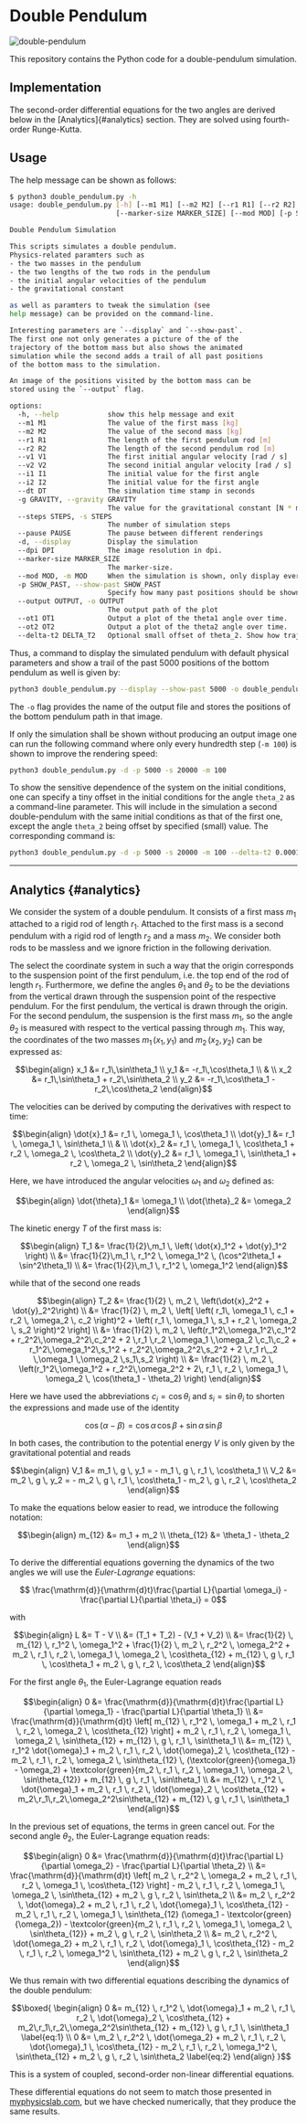 # Double Pendulum

![double-pendulum](double_pendulum.png)

This repository contains the Python code for a double-pendulum simulation.

## Implementation

The second-order differential equations for the two angles are derived below in the [Analytics]{#analytics} section. They are solved using fourth-order Runge-Kutta.

## Usage

The help message can be shown as follows:

```sh
$ python3 double_pendulum.py -h
usage: double_pendulum.py [-h] [--m1 M1] [--m2 M2] [--r1 R1] [--r2 R2] [--v1 V1] [--v2 V2] [--i1 I1] [--i2 I2] [--dt DT] [-g GRAVITY] [--steps STEPS] [--pause PAUSE] [-d] [--dpi DPI]
                          [--marker-size MARKER_SIZE] [--mod MOD] [-p SHOW_PAST] [--output OUTPUT] [--ot1 OT1] [--ot2 OT2] [--delta-t2 DELTA_T2]

Double Pendulum Simulation

This scripts simulates a double pendulum.
Physics-related paramters such as
- the two masses in the pendulum
- the two lengths of the two rods in the pendulum
- the initial angular velocities of the pendulum
- the gravitational constant

as well as paramters to tweak the simulation (see
help message) can be provided on the command-line.

Interesting parameters are `--display` and `--show-past`.
The first one not only generates a picture of the of the
trajectory of the bottom mass but also shows the animated
simulation while the second adds a trail of all past positions
of the bottom mass to the simulation.

An image of the positions visited by the bottom mass can be 
stored using the `--output` flag.

options:
  -h, --help            show this help message and exit
  --m1 M1               The value of the first mass [kg]
  --m2 M2               The value of the second mass [kg]
  --r1 R1               The length of the first pendulum rod [m]
  --r2 R2               The length of the second pendulum rod [m]
  --v1 V1               The first initial angular velocity [rad / s]
  --v2 V2               The second initial angular velocity [rad / s]
  --i1 I1               The initial value for the first angle
  --i2 I2               The initial value for the first angle
  --dt DT               The simulation time stamp in seconds
  -g GRAVITY, --gravity GRAVITY
                        The value for the gravitational constant [N * m^2 / kg^2]
  --steps STEPS, -s STEPS
                        The number of simulation steps
  --pause PAUSE         The pause between different renderings
  -d, --display         Display the simulation
  --dpi DPI             The image resolution in dpi.
  --marker-size MARKER_SIZE
                        The marker-size.
  --mod MOD, -m MOD     When the simulation is shown, only display every `mod` step
  -p SHOW_PAST, --show-past SHOW_PAST
                        Specify how many past positions should be shown in the tail
  --output OUTPUT, -o OUTPUT
                        The output path of the plot
  --ot1 OT1             Output a plot of the theta1 angle over time.
  --ot2 OT2             Output a plot of the theta2 angle over time.
  --delta-t2 DELTA_T2   Optional small offset of theta_2. Show how trajectories are sensible to initial conditions.
```

Thus, a command to display the simulated pendulum with default physical parameters
and show a trail of the past 5000 positions of the bottom pendulum as well is given by:

```sh
python3 double_pendulum.py --display --show-past 5000 -o double_pendulum.png
```

The `-o` flag provides the name of the output file and stores the positions of the bottom 
pendulum path in that image.

If only the simulation shall be shown without producing an output image one can run the following
command where only every hundredth step (`-m 100`) is shown to improve the rendering speed:

```sh
python3 double_pendulum.py -d -p 5000 -s 20000 -m 100
```

To show the sensitive dependence of the system on the initial conditions, one can specify a tiny offset
in the initial conditions for the angle `theta_2` as a command-line parameter. This will include in the
simulation a second double-pendulum with the same initial conditions as that of the first one, except the
angle `theta_2` being offset by specified (small) value. The corresponding command is:

```sh
python3 double_pendulum.py -d -p 5000 -s 20000 -m 100 --delta-t2 0.0001 -s 50000
```

---

## Analytics {#analytics}

We consider the system of a double pendulum. It consists of a first mass $m_1$ attached to a rigid rod
of length $r_1$. Attached to the first mass is a second pendulum with a rigid rod of length $r_2$ and
a mass $m_2$. We consider both rods to be massless and we ignore friction in the following derivation.

The select the coordinate system in such a way that the origin corresponds to the suspension point of the
first pendulum, i.e. the top end of the rod of length $r_1$. Furthermore, we define the angles $\theta_1$
and $\theta_2$ to be the deviations from the vertical drawn through the suspension point of the respective
pendulum. For the first pendulum, the vertical is drawn through the origin. For the second pendulum, the
suspension is the first mass $m_1$, so the angle $\theta_2$ is measured with respect to the vertical passing
through $m_1$. This way, the coordinates of the two masses $m_1\,(x_1, y_1)$ and $m_2\,(x_2, y_2)$ can be
expressed as:

```math
\begin{align}
    x_1 &= r_1\,\sin\theta_1 \\
    y_1 &= -r_1\,\cos\theta_1 \\
    & \\
    x_2 &= r_1\,\sin\theta_1 + r_2\,\sin\theta_2 \\
    y_2 &= -r_1\,\cos\theta_1 - r_2\,\cos\theta_2
\end{align}
```

The velocities can be derived by computing the derivatives with respect to time:

```math
\begin{align}
    \dot{x}_1 &= r_1 \, \omega_1 \, \cos\theta_1 \\
    \dot{y}_1 &= r_1 \, \omega_1 \, \sin\theta_1 \\
    & \\
    \dot{x}_2 &= r_1 \, \omega_1 \, \cos\theta_1 + r_2 \, \omega_2 \, \cos\theta_2 \\
    \dot{y}_2 &= r_1 \, \omega_1 \, \sin\theta_1 + r_2 \, \omega_2 \, \sin\theta_2
\end{align}
```

Here, we have introduced the angular velocities $\omega_1$ and $\omega_2$ defined as:

```math
\begin{align}
    \dot{\theta}_1 &= \omega_1 \\
    \dot{\theta}_2 &= \omega_2
\end{align}
```

The kinetic energy $T$ of the first mass is:

```math
\begin{align}
    T_1 &= \frac{1}{2}\,m_1 \, \left( \dot{x}_1^2 + \dot{y}_1^2 \right) \\
        &= \frac{1}{2}\,m_1 \, r_1^2 \, \omega_1^2 \, (\cos^2\theta_1 + \sin^2\theta_1) \\
        &= \frac{1}{2}\,m_1 \, r_1^2 \, \omega_1^2
\end{align}
```

while that of the second one reads

```math
\begin{align}
    T_2 &= \frac{1}{2} \, m_2 \, \left(\dot{x}_2^2 + \dot{y}_2^2\right) \\
        &= \frac{1}{2} \, m_2 \, \left[ \left( r_1\, \omega_1 \, c_1 + r_2 \, \omega_2 \, c_2 \right)^2 + \left( r_1 \, \omega_1 \, s_1 + r_2 \, \omega_2 \, s_2 \right)^2 \right] \\
        &= \frac{1}{2} \, m_2 \, \left(r_1^2\,\omega_1^2\,c_1^2 + r_2^2\,\omega_2^2\,c_2^2 + 2 \,r_1 \,r_2 \,\omega_1 \,\omega_2 \,c_1\,c_2
                                     + r_1^2\,\omega_1^2\,s_1^2 + r_2^2\,\omega_2^2\,s_2^2 + 2 \,r_1 r\,_2 \,\omega_1 \,\omega_2 \,s_1\,s_2 \right) \\
        &= \frac{1}{2} \, m_2 \, \left(r_1^2\,\omega_1^2 + r_2^2\,\omega_2^2 + 2\, r_1 \, r_2 \, \omega_1 \, \omega_2 \, \cos(\theta_1 - \theta_2) \right)
\end{align}
```

Here we have used the abbreviations $c_i = \cos\theta_i$ and $s_i = \sin\theta_i$ to shorten the expressions and made use of the identity

```math
    \cos(\alpha - \beta) = \cos \alpha \, \cos \beta + \sin \alpha \, \sin \beta
```

In both cases, the contribution to the potential energy $V$ is only given by the gravitational potential and reads

```math
\begin{align}
    V_1 &= m_1 \, g \, y_1 = - m_1 \, g \, r_1 \, \cos\theta_1 \\
    V_2 &= m_2 \, g \, y_2 = - m_2 \, g \, r_1 \, \cos\theta_1 - m_2 \, g \, r_2 \, \cos\theta_2
\end{align}
```

To make the equations below easier to read, we introduce the following notation:

```math
\begin{align}
    m_{12} &= m_1 + m_2 \\
    \theta_{12} &= \theta_1 - \theta_2
\end{align}
```

To derive the differential equations governing the dynamics of the two angles we will use the *Euler-Lagrange* equations:

```math
  \frac{\mathrm{d}}{\mathrm{d}t}\frac{\partial L}{\partial \omega_i} - \frac{\partial L}{\partial \theta_i} = 0
```

with

```math
\begin{align}
    L &= T - V \\
      &= (T_1 + T_2) - (V_1 + V_2) \\
      &= \frac{1}{2} \, m_{12} \, r_1^2 \, \omega_1^2
       + \frac{1}{2} \, m_2 \, r_2^2 \, \omega_2^2
       + m_2 \, r_1 \, r_2 \, \omega_1 \, \omega_2 \, \cos\theta_{12} 
       + m_{12} \, g \, r_1 \, \cos\theta_1 + m_2 \, g \, r_2 \, \cos\theta_2
\end{align}
```


For the first angle $\theta_1$, the Euler-Lagrange equation reads

```math
\begin{align}
  0 &= \frac{\mathrm{d}}{\mathrm{d}t}\frac{\partial L}{\partial \omega_1} - \frac{\partial L}{\partial \theta_1} \\
    &= \frac{\mathrm{d}}{\mathrm{d}t} 
    \left[
        m_{12} \, r_1^2 \, \omega_1 + m_2 \, r_1 \, r_2 \, \omega_2 \, \cos\theta_{12}
    \right] 
    + m_2 \, r_1 \, r_2 \, \omega_1 \, \omega_2 \, \sin\theta_{12} + m_{12} \, g \, r_1 \, \sin\theta_1 \\

    &= m_{12} \, r_1^2 \dot{\omega}_1 + m_2 \, r_1 \, r_2 \, \dot{\omega}_2 \, \cos\theta_{12}
        - m_2 \, r_1 \, r_2 \, \omega_2 \, \sin\theta_{12} \, (\textcolor{green}{\omega_1} - \omega_2) 
     + \textcolor{green}{m_2 \, r_1 \, r_2 \, \omega_1 \, \omega_2 \, \sin\theta_{12}} + m_{12} \, g \, r_1 \, \sin\theta_1 \\

    &= m_{12} \, r_1^2 \, \dot{\omega}_1 + m_2 \, r_1 \, r_2 \, \dot{\omega}_2 \, \cos\theta_{12} + m_2\,r_1\,r_2\,\omega_2^2\sin\theta_{12}
       + m_{12} \, g \, r_1 \, \sin\theta_1
\end{align}
```

In the previous set of equations, the terms in green cancel out.
For the second angle $\theta_2$, the Euler-Lagrange equation reads:

```math
\begin{align}
  0 &= \frac{\mathrm{d}}{\mathrm{d}t}\frac{\partial L}{\partial \omega_2} - \frac{\partial L}{\partial \theta_2} \\
    &= \frac{\mathrm{d}}{\mathrm{d}t} 
    \left[
        m_2 \, r_2^2 \, \omega_2 + m_2 \, r_1 \, r_2 \, \omega_1 \, \cos\theta_{12}
    \right] 
    - m_2 \, r_1 \, r_2 \, \omega_1 \, \omega_2 \, \sin\theta_{12} + m_2 \, g \, r_2 \, \sin\theta_2 \\

    &= m_2 \, r_2^2 \, \dot{\omega}_2 + m_2 \, r_1 \, r_2 \, \dot{\omega}_1 \, \cos\theta_{12} - m_2 \, r_1 \, r_2 \, \omega_1 \, \sin\theta_{12}
       (\omega_1 - \textcolor{green}{\omega_2}) 
     - \textcolor{green}{m_2 \, r_1 \, r_2 \, \omega_1 \, \omega_2 \, \sin\theta_{12}} + m_2 \, g \, r_2 \, \sin\theta_2 \\

    &= m_2 \, r_2^2 \, \dot{\omega_2} + m_2 \, r_1 \, r_2 \, \dot{\omega}_1 \, \cos\theta_{12} - m_2 \, r_1 \, r_2 \, \omega_1^2 \, \sin\theta_{12}
        + m_2 \, g \, r_2 \, \sin\theta_2

\end{align}
```

We thus remain with two differential equations describing the dynamics of the double pendulum:

```math
\boxed{
\begin{align}
    0 &= m_{12} \, r_1^2 \, \dot{\omega}_1 + m_2 \, r_1 \, r_2 \, \dot{\omega}_2 \, \cos\theta_{12} + m_2\,r_1\,r_2\,\omega_2^2\sin\theta_{12}
       + m_{12} \, g \, r_1 \, \sin\theta_1 \label{eq:1} \\
    0 &= \,m_2 \, r_2^2 \, \dot{\omega_2} + m_2 \, r_1 \, r_2 \, \dot{\omega}_1 \, \cos\theta_{12} - m_2 \, r_1 \, r_2 \, \omega_1^2 \, \sin\theta_{12}
        + m_2 \, g \, r_2 \, \sin\theta_2 \label{eq:2}
\end{align}
}
```

This is a system of coupled, second-order non-linear differential equations.






These differential equations do not seem to match those presented in [myphysicslab.com](https://www.myphysicslab.com/pendulum/double-pendulum-en.html), but
we have checked numerically, that they produce the same results.

